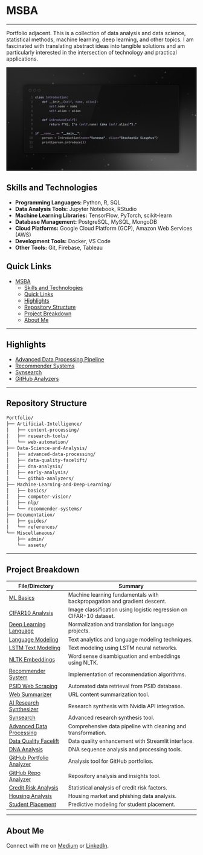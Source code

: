 # MSBA

----
Portfolio adjacent. This is a collection of data analysis and data science, statistical methods, machine learning, deep learning, and other topics. I am fascinated with translating abstract ideas into tangible solutions and am particularly interested in the intersection of technology and practical applications.

![Alt text](Miscellaneous/assets/SSSourceCode.png)

## Skills and Technologies

- **Programming Languages:** Python, R, SQL
- **Data Analysis Tools:** Jupyter Notebook, RStudio
- **Machine Learning Libraries:** TensorFlow, PyTorch, scikit-learn
- **Database Management:** PostgreSQL, MySQL, MongoDB
- **Cloud Platforms:** Google Cloud Platform (GCP), Amazon Web Services (AWS)
- **Development Tools:** Docker, VS Code
- **Other Tools:** Git, Firebase, Tableau

## Quick Links

- [MSBA](#msba)
  - [Skills and Technologies](#skills-and-technologies)
  - [Quick Links](#quick-links)
  - [Highlights](#highlights)
  - [Repository Structure](#repository-structure)
  - [Project Breakdown](#project-breakdown)
  - [About Me](#about-me)

---

## Highlights

- [Advanced Data Processing Pipeline](Data-Science-and-Analysis/advanced-data-processing)
- [Recommender Systems](Machine-Learning-and-Deep-Learning/recommender-systems)
- [Synsearch](Artificial-Intelligence/research-tools/synsearch)
- [GitHub Analyzers](Data-Science-and-Analysis/github-analyzers)

---

## Repository Structure

```plaintext
Portfolio/
├── Artificial-Intelligence/
│   ├── content-processing/
│   ├── research-tools/
│   └── web-automation/
├── Data-Science-and-Analysis/
│   ├── advanced-data-processing/
│   ├── data-quality-facelift/
│   ├── dna-analysis/
│   ├── early-analysis/
│   └── github-analyzers/
├── Machine-Learning-and-Deep-Learning/
│   ├── basics/
│   ├── computer-vision/
│   ├── nlp/
│   └── recommender-systems/
├── Documentation/
│   ├── guides/
│   └── references/
└── Miscellaneous/
    ├── admin/
    └── assets/
```

---

## Project Breakdown 

| File/Directory | Summary |
|----------------|---------|
| [ML Basics](Machine-Learning-and-Deep-Learning/basics/ML_Basics_with_Backpropagation_and_Gradient_Descent.ipynb) | Machine learning fundamentals with backpropagation and gradient descent. |
| [CIFAR10 Analysis](Machine-Learning-and-Deep-Learning/computer-vision/Log_Reg_CIFAR10_Analysis.ipynb) | Image classification using logistic regression on CIFAR-10 dataset. |
| [Deep Learning Language](Machine-Learning-and-Deep-Learning/nlp/DeepLearningLangProj_NormalizationTranslation.ipynb) | Normalization and translation for language projects. |
| [Language Modeling](Machine-Learning-and-Deep-Learning/nlp/Language_Modeling_Text_Analytics.ipynb) | Text analytics and language modeling techniques. |
| [LSTM Text Modeling](Machine-Learning-and-Deep-Learning/nlp/LSTM_Text_Modeling.ipynb) | Text modeling using LSTM neural networks. |
| [NLTK Embeddings](Machine-Learning-and-Deep-Learning/nlp/nltk_senses_embeddings.ipynb) | Word sense disambiguation and embeddings using NLTK. |
| [Recommender System](Machine-Learning-and-Deep-Learning/recommender-systems/recommendation_system.py) | Implementation of recommendation algorithms. |
| [PSID Web Scraping](Artificial-Intelligence/web-automation/PSID_Automatic_Data_Retrieval_Web_Driver.py) | Automated data retrieval from PSID database. |
| [Web Summarizer](Artificial-Intelligence/content-processing/url_summarizer.py) | URL content summarization tool. |
| [AI Research Synthesizer](Artificial-Intelligence/research-tools/README.md) | Research synthesis with Nvidia API integration. |
| [Synsearch](Artificial-Intelligence/research-tools/synsearch) | Advanced research synthesis tool. |
| [Advanced Data Processing](Data-Science-and-Analysis/advanced-data-processing) | Comprehensive data pipeline with cleaning and transformation. |
| [Data Quality Facelift](Data-Science-and-Analysis/data-quality-facelift) | Data quality enhancement with Streamlit interface. |
| [DNA Analysis](Data-Science-and-Analysis/dna-analysis) | DNA sequence analysis and processing tools. |
| [GitHub Portfolio Analyzer](Data-Science-and-Analysis/github-analyzers/portfolio-analyzer) | Analysis tool for GitHub portfolios. |
| [GitHub Repo Analyzer](Data-Science-and-Analysis/github-analyzers/repo-analyzer) | Repository analysis and insights tool. |
| [Credit Risk Analysis](Data-Science-and-Analysis/early-analysis/credit-risk/Credit_Risk_Analysis.Rmd) | Statistical analysis of credit risk factors. |
| [Housing Analysis](Data-Science-and-Analysis/early-analysis/housing-analysis/Housing_and_Phishing_Data_Analysis.Rmd) | Housing market and phishing data analysis. |
| [Student Placement](Data-Science-and-Analysis/early-analysis/student-placement/Student_Placement_Prediction.Rmd) | Predictive modeling for student placement. |

---

## About Me

Connect with me on [Medium](https://medium.com/@Stochastic-Sisyphus) or [LinkedIn](https://www.linkedin.com/in/vanessa-b-189958196).
